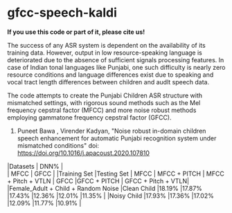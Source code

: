 # gfcc-speech-kaldi

**If you use this code or part of it, please cite us!**

The success of any ASR system is dependent on the availability of its training data. However, output in low resource-speaking language is deteriorated due to the absence of sufficient signals processing features. In case of Indian tonal languages like Punjabi, one such difficulty is nearly zero resource conditions and language differences exist due to speaking and vocal tract length differences between children and audlt speech data. 

The code attempts to create the Punjabi Children ASR structure with mismatched settings, with rigorous sound methods such as the Mel frequency cepstral factor (MFCC) and more noise robust methods employing gammatone frequency cepstral factor (GFCC).

1) Puneet Bawa , Virender Kadyan, "Noise robust in-domain children speech enhancement for automatic Punjabi recognition system under mismatched conditions" 
   doi: https://doi.org/10.1016/j.apacoust.2020.107810 

|Datasets		                                       |                                             DNN%			                                     |		
                                                      |		MFCC		                                |	              GFCC		                   |
|Training Set	                        |Testing Set   |	MFCC  |	MFCC + PITCH | MFCC + Pitch + VTLN |	GFCC	|GFCC + PITCH |	GFCC + Pitch + VTLN|
|Female_Adult + Child + Random Noise	|Clean Child	|18.19%	|17.87%	       |17.43%	              |12.36%	|12.01%	     |11.35%                |
	                                    |Noisy Child	|17.93%	|17.36%	       |17.02%	              |12.09%	|11.77%	     |10.91%                |


